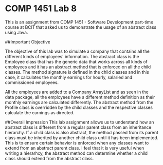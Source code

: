 # COMP 1451 Lab 8

This is an assignment from COMP 1451 - Software Development part-time course at BCIT that asked us to demonstrate the usage of an abstract class using Java.


##Important Objective

The objective of this lab was to simulate a company that contains all the different kinds of employees' information. The abstract class is the Employee class that has the generic data that works across all kinds of employees and it has an abstract method that is enforced on all the child classes. The method signature is defined in the child classes and in this case, it calculates the monthly earnings for hourly, salaried and commissioned employees.

All the employees are added to a Company ArrayList and as seen in the data package, all the employees have a different method definition as their monthly earnings are calculated differently. The abstract method from the Profile class is overridden by the child classes and the respective classes calculate the earnings as directed.

##Overall Impression
This lab assignment allows us to understand how an abstract class is different from a regular parent class from an inheritance hierarchy. If a child class is also abstract, the method passed from its parent class must be inherited by another child class until it has been implemented. This is to ensure certain behavior is enforced when any classes want to extend from an abstract parent class. I feel that it is very useful when writing a hierarhcy, the abstract method can determine whether a child class should extend from the abstract class. 
